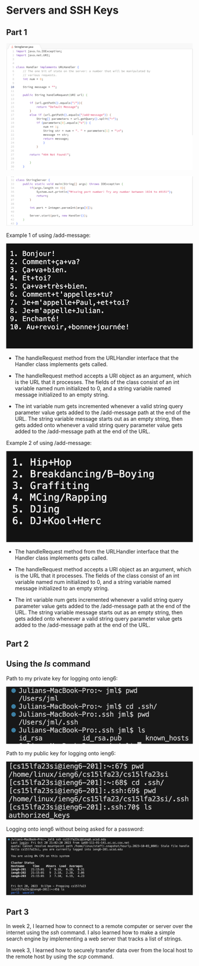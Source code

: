 # Servers and SSH Keys

## Part 1

![Image](Handler.png)

![Image](StringServer.png)

Example 1 of using /add-message: 

![Image](%3Aadd-message%20Example%201.png)

- The handleRequest method from the URLHandler interface that
  the Handler class implements gets called. 

- The handleRequest method accepts a URI object as an argument,
  which is the URL that it processes. The fields of the class consist
  of an int variable named num initialized to 0, and a string variable
  named message initialized to an empty string.  

- The int variable num gets incremented whenever a valid string query
  parameter value gets added to the /add-message path at the end of the URL.
  The string variable message starts out as an empty string, then gets
  added onto whenever a valid string query parameter value gets added to
  the /add-message path at the end of the URL.
  

Example 2 of using /add-message: 

![Image](%3Aadd-message%20Example%202.png)

- The handleRequest method from the URLHandler interface that
  the Handler class implements gets called.

- The handleRequest method accepts a URI object as an argument,
  which is the URL that it processes. The fields of the class consist
  of an int variable named num initialized to 0, and a string variable
  named message initialized to an empty string.

- The int variable num gets incremented whenever a valid string query
  parameter value gets added to the /add-message path at the end of the URL.
  The string variable message starts out as an empty string, then gets
  added onto whenever a valid string query parameter value gets added to
  the /add-message path at the end of the URL.


## Part 2

## Using the *ls* command

Path to my private key for logging onto ieng6: 

![Image](path%20to%20private%20key.png)

Path to my public key for logging onto ieng6:

![Image](path%20to%20public%20key.png)

Logging onto ieng6 without being asked for a password:

![Image](ieng6%20login.png)


## Part 3

In week 2, I learned how to connect to a remote computer or server over the internet
using the *ssh* command. I also learned how to make a simple search engine by 
implementing a web server that tracks a list of strings. 

In week 3, I learned how to securely transfer data over from the local host 
to the remote host by using the *scp* command. 
